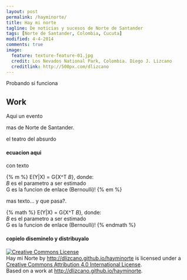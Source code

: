 ```yaml
---
layout: post
permalink: /hayminorte/
title: Hay mi norte
tagline: De noticias y sucesos de Norte de Santander
tags: [Norte de Santander, Colombia, Cucuta]
modified: 4-4-2014
comments: true
image:
  feature: texture-feature-01.jpg
  credit: Los Nevados National Park, Colombia. Diego J. Lizcano
  creditlink: http://500px.com/dlizcano
---
```


Probando si funciona

## Work
Aqui un evento

mas de Norte de Santander.

el teatro del absurdo

#### ecuacion aqui
con texto

{% m %}
E(Y|X) = G{X^T _B_}, donde:    
_B_ es el parametro a ser estimado     
G es la funcion de enlace (Bernoulli)!
{% em %} 

mas texto... y que pasa?.

{% math %}
E(Y|X) = G{X^T _B_}, donde:    
_B_ es el parametro a ser estimado     
G es la funcion de enlace (Bernoulli)!
{% endmath %}

#### copielo diseminelo y distribuyalo
<a rel="license" href="http://creativecommons.org/licenses/by/4.0/"><img alt="Creative Commons License" style="border-width:0" src="http://i.creativecommons.org/l/by/4.0/88x31.png" /></a><br /><span xmlns:dct="http://purl.org/dc/terms/" property="dct:title">Hay mi Norte</span> by <a xmlns:cc="http://creativecommons.org/ns#" href="http://dlizcano.github.io/hayminorte" property="cc:attributionName" rel="cc:attributionURL">http://dlizcano.github.io/hayminorte</a> is licensed under a <a rel="license" href="http://creativecommons.org/licenses/by/4.0/">Creative Commons Attribution 4.0 International License</a>.<br />Based on a work at <a xmlns:dct="http://purl.org/dc/terms/" href="http://dlizcano.github.io/hayminorte" rel="dct:source">http://dlizcano.github.io/hayminorte</a>.

